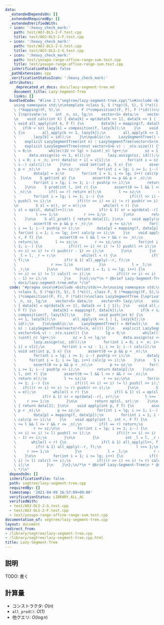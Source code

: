 ```yaml
---
data:
  _extendedDependsOn: []
  _extendedRequiredBy: []
  _extendedVerifiedWith:
  - icon: ':heavy_check_mark:'
    path: test/AOJ-DLS-2-F.test.cpp
    title: test/AOJ-DLS-2-F.test.cpp
  - icon: ':heavy_check_mark:'
    path: test/AOJ-DLS-2-G.test.cpp
    title: test/AOJ-DLS-2-G.test.cpp
  - icon: ':heavy_check_mark:'
    path: test/yosupo-range-affine-range-sum.test.cpp
    title: test/yosupo-range-affine-range-sum.test.cpp
  _isVerificationFailed: false
  _pathExtension: cpp
  _verificationStatusIcon: ':heavy_check_mark:'
  attributes:
    _deprecated_at_docs: docs/lazy-segment-tree.md
    document_title: Lazy-Segment-Tree
    links: []
  bundledCode: "#line 2 \"segtree/lazy-segment-tree.cpp\"\n#include <bits/stdc++.h>\n\
    using namespace std;\n\ntemplate <class S, S (*op)(S, S), S (*e)(), class F, S\
    \ (*mapping)(F, S),\n          F (*composition)(F, F), F (*id)()>\nclass LazySegmentTree\
    \ {\nprivate:\n    int _n, sz, lg;\n    vector<S> data;\n    vector<F> lazy;\n\
    \n    void calc(int k) { data[k] = op(data[k << 1], data[k << 1 | 1]); }\n   \
    \ void all_apply(int k, F f) {\n        data[k] = mapping(f, data[k]);\n     \
    \   if(k < sz) lazy[k] = composition(f, lazy[k]);\n    }\n    void push(int k)\
    \ {\n        all_apply(k << 1, lazy[k]);\n        all_apply(k << 1 | 1, lazy[k]);\n\
    \        lazy[k] = id();\n    }\n\npublic:\n    LazySegmentTree() = default;\n\
    \    explicit LazySegmentTree(int n) : LazySegmentTree(vector<S>(n, e())) {}\n\
    \    explicit LazySegmentTree(const vector<S>& v) : _n(v.size()) {\n        lg\
    \ = 0;\n        while((1U << lg) < (uint)_n) lg++;\n        sz = 1 << lg;\n  \
    \      data.assign(sz << 1, e());\n        lazy.assign(sz, id());\n        for(int\
    \ i = 0; i < _n; i++) data[sz + i] = v[i];\n        for(int i = sz - 1; i >= 1;\
    \ i--) calc(i);\n    }\n\n    void set(int p, S x) {\n        assert(0 <= p &&\
    \ p < _n);\n        p += sz;\n        for(int i = lg; i >= 1; i--) push(p >> i);\n\
    \        data[p] = x;\n        for(int i = 1; i <= lg; i++) calc(p >> i);\n  \
    \  }\n\n    S get(int p) {\n        assert(0 <= p && p < _n);\n        p += sz;\n\
    \        for(int i = lg; i >= 1; i--) push(p >> i);\n        return data[p];\n\
    \    }\n\n    S prod(int l, int r) {\n        assert(0 <= l && l <= r && r <=\
    \ _n);\n        if(l == r) return e();\n        l += sz;\n        r += sz;\n\n\
    \        for(int i = lg; i >= 1; i--) {\n            if(((l >> i) << i) != l)\
    \ push(l >> i);\n            if(((r >> i) << i) != r) push(r >> i);\n        }\n\
    \n        S sl = e(), sr = e();\n        while(l < r) {\n            if(l & 1)\
    \ sl = op(sl, data[l++]);\n            if(r & 1) sr = op(data[--r], sr);\n   \
    \         l >>= 1;\n            r >>= 1;\n        }\n\n        return op(sl, sr);\n\
    \    }\n\n    S all_prod() { return data[1]; }\n\n    void apply(int p, F f) {\n\
    \        assert(0 <= p && p < _n);\n        p += sz;\n        for(int i = lg;\
    \ i >= 1; i--) push(p >> i);\n        data[p] = mapping(f, data[p]);\n       \
    \ for(int i = 1; i <= lg; i++) calc(p >> i);\n    }\n    void apply(int l, int\
    \ r, F f) {\n        assert(0 <= l && l <= r && r <= _n);\n        if(l == r)\
    \ return;\n        l += sz;\n        r += sz;\n\n        for(int i = lg; i >=\
    \ 1; i--) {\n            if(((l >> i) << i) != l) push(l >> i);\n            if(((r\
    \ >> i) << i) != r) push((r - 1) >> i);\n        }\n\n        {\n            int\
    \ _l = l, _r = r;\n            while(l < r) {\n                if(l & 1) all_apply(l++,\
    \ f);\n                if(r & 1) all_apply(--r, f);\n                l >>= 1;\n\
    \                r >>= 1;\n            }\n            l = _l;\n            r =\
    \ _r;\n        }\n\n        for(int i = 1; i <= lg; i++) {\n            if(((l\
    \ >> i) << i) != l) calc(l >> i);\n            if(((r >> i) << i) != r) calc((r\
    \ - 1) >> i);\n        }\n    }\n};\n/*\n * @brief Lazy-Segment-Tree\n * @docs\
    \ docs/lazy-segment-tree.md\n */\n"
  code: "#pragma once\n#include <bits/stdc++.h>\nusing namespace std;\n\ntemplate\
    \ <class S, S (*op)(S, S), S (*e)(), class F, S (*mapping)(F, S),\n          F\
    \ (*composition)(F, F), F (*id)()>\nclass LazySegmentTree {\nprivate:\n    int\
    \ _n, sz, lg;\n    vector<S> data;\n    vector<F> lazy;\n\n    void calc(int k)\
    \ { data[k] = op(data[k << 1], data[k << 1 | 1]); }\n    void all_apply(int k,\
    \ F f) {\n        data[k] = mapping(f, data[k]);\n        if(k < sz) lazy[k] =\
    \ composition(f, lazy[k]);\n    }\n    void push(int k) {\n        all_apply(k\
    \ << 1, lazy[k]);\n        all_apply(k << 1 | 1, lazy[k]);\n        lazy[k] =\
    \ id();\n    }\n\npublic:\n    LazySegmentTree() = default;\n    explicit LazySegmentTree(int\
    \ n) : LazySegmentTree(vector<S>(n, e())) {}\n    explicit LazySegmentTree(const\
    \ vector<S>& v) : _n(v.size()) {\n        lg = 0;\n        while((1U << lg) <\
    \ (uint)_n) lg++;\n        sz = 1 << lg;\n        data.assign(sz << 1, e());\n\
    \        lazy.assign(sz, id());\n        for(int i = 0; i < _n; i++) data[sz +\
    \ i] = v[i];\n        for(int i = sz - 1; i >= 1; i--) calc(i);\n    }\n\n   \
    \ void set(int p, S x) {\n        assert(0 <= p && p < _n);\n        p += sz;\n\
    \        for(int i = lg; i >= 1; i--) push(p >> i);\n        data[p] = x;\n  \
    \      for(int i = 1; i <= lg; i++) calc(p >> i);\n    }\n\n    S get(int p) {\n\
    \        assert(0 <= p && p < _n);\n        p += sz;\n        for(int i = lg;\
    \ i >= 1; i--) push(p >> i);\n        return data[p];\n    }\n\n    S prod(int\
    \ l, int r) {\n        assert(0 <= l && l <= r && r <= _n);\n        if(l == r)\
    \ return e();\n        l += sz;\n        r += sz;\n\n        for(int i = lg; i\
    \ >= 1; i--) {\n            if(((l >> i) << i) != l) push(l >> i);\n         \
    \   if(((r >> i) << i) != r) push(r >> i);\n        }\n\n        S sl = e(), sr\
    \ = e();\n        while(l < r) {\n            if(l & 1) sl = op(sl, data[l++]);\n\
    \            if(r & 1) sr = op(data[--r], sr);\n            l >>= 1;\n       \
    \     r >>= 1;\n        }\n\n        return op(sl, sr);\n    }\n\n    S all_prod()\
    \ { return data[1]; }\n\n    void apply(int p, F f) {\n        assert(0 <= p &&\
    \ p < _n);\n        p += sz;\n        for(int i = lg; i >= 1; i--) push(p >> i);\n\
    \        data[p] = mapping(f, data[p]);\n        for(int i = 1; i <= lg; i++)\
    \ calc(p >> i);\n    }\n    void apply(int l, int r, F f) {\n        assert(0\
    \ <= l && l <= r && r <= _n);\n        if(l == r) return;\n        l += sz;\n\
    \        r += sz;\n\n        for(int i = lg; i >= 1; i--) {\n            if(((l\
    \ >> i) << i) != l) push(l >> i);\n            if(((r >> i) << i) != r) push((r\
    \ - 1) >> i);\n        }\n\n        {\n            int _l = l, _r = r;\n     \
    \       while(l < r) {\n                if(l & 1) all_apply(l++, f);\n       \
    \         if(r & 1) all_apply(--r, f);\n                l >>= 1;\n           \
    \     r >>= 1;\n            }\n            l = _l;\n            r = _r;\n    \
    \    }\n\n        for(int i = 1; i <= lg; i++) {\n            if(((l >> i) <<\
    \ i) != l) calc(l >> i);\n            if(((r >> i) << i) != r) calc((r - 1) >>\
    \ i);\n        }\n    }\n};\n/*\n * @brief Lazy-Segment-Tree\n * @docs docs/lazy-segment-tree.md\n\
    \ */\n"
  dependsOn: []
  isVerificationFile: false
  path: segtree/lazy-segment-tree.cpp
  requiredBy: []
  timestamp: '2021-04-09 16:57:09+09:00'
  verificationStatus: LIBRARY_ALL_AC
  verifiedWith:
  - test/AOJ-DLS-2-G.test.cpp
  - test/AOJ-DLS-2-F.test.cpp
  - test/yosupo-range-affine-range-sum.test.cpp
documentation_of: segtree/lazy-segment-tree.cpp
layout: document
redirect_from:
- /library/segtree/lazy-segment-tree.cpp
- /library/segtree/lazy-segment-tree.cpp.html
title: Lazy-Segment-Tree
---
```

## 説明

TODO: 書く

## 計算量

- コンストラクタ: $O(n)$
- `all_prod()`: $O(1)$
- 他クエリ: $O(\log n)$